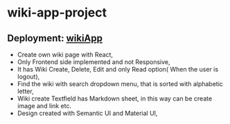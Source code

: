 # wiki-app-project

## Deployment: [wikiApp](https://wiki-app.vercel.app/)
- Create own wiki page with React,
- Only Frontend side implemented and not Responsive,
- It has Wiki Create, Delete, Edit and only Read option( When the user is logout),
- Find the wiki with search dropdown menu, that is sorted with alphabetic letter,
- Wiki create Textfield has Markdown sheet, in this way can be create image and link etc. 
- Design created with Semantic UI and Material UI,
